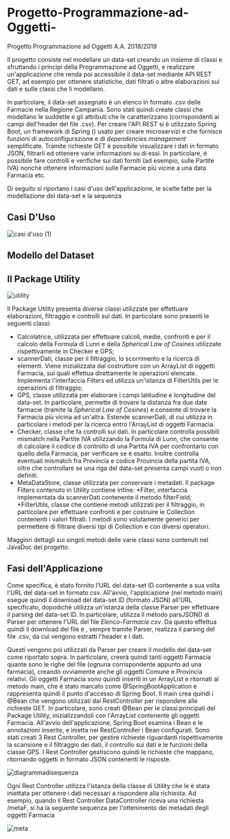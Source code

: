# Progetto-Programmazione-ad-Oggetti-
Progetto Programmazione ad Oggetti A.A. 2018/2019 

Il progetto consiste nel modellare un data-set creando un insieme di classi e sfruttando i principi della Programmazione ad Oggetti, e 
realizzare un'applicazione che renda poi accessibile il data-set mediante API REST GET, ad esempio per ottenere statistiche, dati filtrati o
altre elaborazioni sui dati e sulle classi che li modellano.

In particolare, il data-set assegnato è un elenco in formato .csv delle Farmacie nella Regione Campania. Sono stati quindi create classi
che modellano le suddette e gli attributi che le caratterizzano (corrispondenti ai campi dell'header del file .csv). 
Per creare l'API REST si è utilizzato Spring Boot, un framework di Spring () usato per creare microservizi e che fornisce funzioni di
autoconfigurazione e di *dependencies management* semplificate. Tramite richieste GET è possibile visualizzare i dati in formato JSON, filtrarli ed ottenere varie informazioni su di essi. In particolare, è possibile fare controlli e verifiche
sui dati forniti (ad esempio, sulle Partite IVA) nonchè ottenere informazioni sulle Farmacie più vicine a una data Farmacia etc.

Di seguito si riportano i casi d'uso dell'applicazione, le scelte fatte per la modellazione del data-set e la sequenza 

## Casi D'Uso 

![casi d'uso (1)](https://user-images.githubusercontent.com/48209182/59587173-f7739080-90e4-11e9-9ed7-12a1d33ceec7.png)

## Modello del Dataset

## Il Package Utility

![utility](https://user-images.githubusercontent.com/48209182/59595841-df0c7180-90f6-11e9-8043-a4c7d283f413.png)

Il Package Utility presenta diverse classi utilizzate per effettuare elaborazioni, filtraggio e controlli sui dati. 
In particolare sono presenti le seguenti classi:
  * Calcolatrice, utilizzata per effettuare calcoli, medie, confronti e per il calcolo della Formula di Lunn e della *Spherical Law of Cosines* utilizzate rispettivamente in Checker e GPS;
  * scannerDati, classe per il filtraggio, lo scorrimento e la ricerca di elementi. Viene inizializzata dal costruttore con un ArrayList di oggetti Farmacia, 
    sui quali effettua direttamente le operazioni elencate. Implementa l'interfaccia Filters ed utilizza un'istanza di FilterUtils per le operazioni di filtraggio;
  * GPS, classe utilizzata per elaborare i campi latitudine e longitudine del data-set. In particolare, permette di trovare la distanza fra due date farmacie (tramite la *Spherical Law of Cosines*) e consente di trovare
    la Farmacia più vicina ad un'altra. Estende scannerDati, di cui utilizza in particolare i metodi per la ricerca entro l'ArrayList di oggetti Farmacia.
  * Checker, classe che fa controlli sui dati. In particolare controlla possibili mismatch nella Partite IVA utilizzando la Formula di Lunn, che consente di calcolare il codice di controllo
    di una Partita IVA per confrontarlo con quello della Farmacia, per verificare se è esatto. Inoltre controlla eventuali mismatch fra Provincia e codice Provincia della partita IVA, oltre che controllare
    se una riga del data-set presenta campi vuoti o non definiti.
  * MetaDataStore, classe utilizzata per conservare i metadati.
Il package Filters contenuto in Utility contiene infine:
  *Filter, interfaccia implementata da scannerDati contenente il metodo filterField;
  *FilterUtils, classe che contiene metodi utilizzati per il filtraggio, in particolare per effettuare confronti e per costruire le Collection contenenti i valori filtrati. I metodi sono volutamente generici per
   permettere di filtrare diversi tipi di Collection e con diversi operatori.
  
Maggiori dettagli sui singoli metodi delle varie classi sono contenuti nel JavaDoc del progetto.

## Fasi dell'Applicazione

Come specifica, è stato fornito l'URL del data-set ID contenente a sua volta l'URL del data-set in formato csv. All'avvio, l'applicazione (nel metodo main) esegue
quindi il download del data-set ID (formato JSON) all'URL specificato, dopodichè utilizza un'istanza della classe Parser per effettuare il parsing del data-set ID.
In particolare, utilizza il metodo parsJSON() di Parser per ottenere l'URL del file *Elenco-Farmacie.csv*. Da questo effettua quindi il
download del file e , sempre tramite Parser, realizza il parsing del file .csv, da cui vengono estratti l'header e i dati.

Questi vengono poi utilizzati da Parser per creare il modello del data-set come riportato sopra. In particolare, creerà quindi tanti oggetti Farmacia
quante sono le righe del file (ognuna corrispondente appunto ad una farmacia), creando ovviamente anche gli oggetti Comune e Provincia relativi.
Gli oggetti Farmacia sono quindi inseriti in un ArrayList e ritornati al metodo main, che è stato marcato come @SpringBootApplication e rappresenta quindi
il punto d'accesso di Spring Boot. 
Il main crea quindi i @Bean che vengono utilizzati dai RestController per rispondere alle richieste GET. In particolare,
sono creati @Bean per le classi principali del Package Utility, inizializzandoli con l'ArrayList contenente gli oggetti Farmacia.
All'avvio dell'applicazione, Spring Boot esamina i Bean e le annotazioni inserite, e inietta nei RestController i Bean configurati. Sono stati creati
3 Rest Controller, per gestire richieste riguardanti rispettivamente la scansione e il filtraggio dei dati, il controllo sui dati e le funzioni della classe GPS.
I Rest Controller gestiscono quindi le richieste che mappano, ritornando oggetti in formato JSON contenenti le risposte.

![diagrammadisequenza](https://user-images.githubusercontent.com/48209182/59589469-4c65d580-90ea-11e9-9a14-a7fbfe21f1f2.png)

Ogni Rest Controller utilizza l'istanza della classe di Utility che le è stata iniettata per ottenere i dati necessari a rispondere alla richiesta. 
Ad esempio, quando il Rest Controller DataController riceva una richiesta /metaF, si ha la seguente sequenza per l'ottenimento dei metadati degli oggetti Farmacia

![meta](https://user-images.githubusercontent.com/48209182/59592571-96ea5080-90f0-11e9-99d5-6b0bc2d094d9.png)
